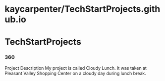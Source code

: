 # kaycarpenter/TechStartProjects.github.io
# TechStartProjects
### 360
Project Description
My project is called Cloudy Lunch. It was taken at Pleasant Valley Shopping Center on a cloudy day during lunch break.
<script src='//vizor.io/static/scripts/vizor-360-embed.js' data-vizorurl='//vizor.io/embed/kaycarpenter/cloudylunch'></script>
